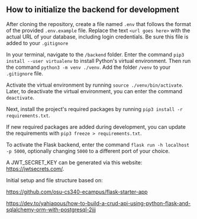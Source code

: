 ## How to initialize the backend for development

After cloning the repository, create a file named `.env` that follows the format of the provided `.env.example` file. Replace the text `<url goes here>` with the actual URL of your database, including login credentials. Be sure this file is added to your `.gitignore`

In your terminal, navigate to the `/backend` folder. Enter the command `pip3 install --user virtualenv` to install Python's virtual environment. Then run the command `python3 -m venv ./venv`. Add the folder `/venv` to your `.gitignore` file.

Activate the virtual environment by running `source ./venv/bin/activate`. Later, to deactivate the virtual environment, you can enter the command `deactivate`.

Next, install the project's required packages by running `pip3 install -r requirements.txt`.

If new required packages are added during development, you can update the requirements with `pip3 freeze > requirements.txt`.

To activate the Flask backend, enter the command `flask run -h localhost -p 5000`, optionally changing `5000` to a different port of your choice.

A JWT_SECRET_KEY can be generated via this website: https://jwtsecrets.com/.


Initial setup and file structure based on:

https://github.com/osu-cs340-ecampus/flask-starter-app

https://dev.to/yahiaqous/how-to-build-a-crud-api-using-python-flask-and-sqlalchemy-orm-with-postgresql-2jjj